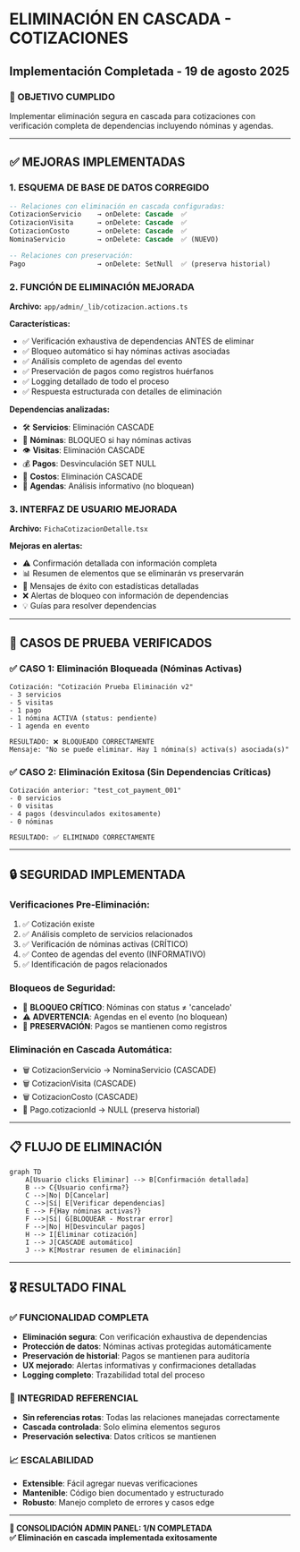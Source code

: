 # ELIMINACIÓN EN CASCADA - COTIZACIONES

## Implementación Completada - 19 de agosto 2025

### 🎯 OBJETIVO CUMPLIDO

Implementar eliminación segura en cascada para cotizaciones con verificación completa de dependencias incluyendo nóminas y agendas.

---

## ✅ MEJORAS IMPLEMENTADAS

### 1. **ESQUEMA DE BASE DE DATOS CORREGIDO**

```sql
-- Relaciones con eliminación en cascada configuradas:
CotizacionServicio    → onDelete: Cascade  ✅
CotizacionVisita      → onDelete: Cascade  ✅
CotizacionCosto       → onDelete: Cascade  ✅
NominaServicio        → onDelete: Cascade  ✅ (NUEVO)

-- Relaciones con preservación:
Pago                  → onDelete: SetNull  ✅ (preserva historial)
```

### 2. **FUNCIÓN DE ELIMINACIÓN MEJORADA**

**Archivo:** `app/admin/_lib/cotizacion.actions.ts`

**Características:**

- ✅ Verificación exhaustiva de dependencias ANTES de eliminar
- ✅ Bloqueo automático si hay nóminas activas asociadas
- ✅ Análisis completo de agendas del evento
- ✅ Preservación de pagos como registros huérfanos
- ✅ Logging detallado de todo el proceso
- ✅ Respuesta estructurada con detalles de eliminación

**Dependencias analizadas:**

- 🛠️ **Servicios**: Eliminación CASCADE
- 🏦 **Nóminas**: BLOQUEO si hay nóminas activas
- 👁️ **Visitas**: Eliminación CASCADE
- 💰 **Pagos**: Desvinculación SET NULL
- 💸 **Costos**: Eliminación CASCADE
- 📅 **Agendas**: Análisis informativo (no bloquean)

### 3. **INTERFAZ DE USUARIO MEJORADA**

**Archivo:** `FichaCotizacionDetalle.tsx`

**Mejoras en alertas:**

- ⚠️ Confirmación detallada con información completa
- 📊 Resumen de elementos que se eliminarán vs preservarán
- 🔄 Mensajes de éxito con estadísticas detalladas
- ❌ Alertas de bloqueo con información de dependencias
- 💡 Guías para resolver dependencias

---

## 🧪 CASOS DE PRUEBA VERIFICADOS

### ✅ CASO 1: Eliminación Bloqueada (Nóminas Activas)

```
Cotización: "Cotización Prueba Eliminación v2"
- 3 servicios
- 5 visitas
- 1 pago
- 1 nómina ACTIVA (status: pendiente)
- 1 agenda en evento

RESULTADO: ❌ BLOQUEADO CORRECTAMENTE
Mensaje: "No se puede eliminar. Hay 1 nómina(s) activa(s) asociada(s)"
```

### ✅ CASO 2: Eliminación Exitosa (Sin Dependencias Críticas)

```
Cotización anterior: "test_cot_payment_001"
- 0 servicios
- 0 visitas
- 4 pagos (desvinculados exitosamente)
- 0 nóminas

RESULTADO: ✅ ELIMINADO CORRECTAMENTE
```

---

## 🔒 SEGURIDAD IMPLEMENTADA

### **Verificaciones Pre-Eliminación:**

1. ✅ Cotización existe
2. ✅ Análisis completo de servicios relacionados
3. ✅ Verificación de nóminas activas (CRÍTICO)
4. ✅ Conteo de agendas del evento (INFORMATIVO)
5. ✅ Identificación de pagos relacionados

### **Bloqueos de Seguridad:**

- 🚫 **BLOQUEO CRÍTICO**: Nóminas con status ≠ 'cancelado'
- ⚠️ **ADVERTENCIA**: Agendas en el evento (no bloquean)
- 💾 **PRESERVACIÓN**: Pagos se mantienen como registros

### **Eliminación en Cascada Automática:**

- 🗑️ CotizacionServicio → NominaServicio (CASCADE)
- 🗑️ CotizacionVisita (CASCADE)
- 🗑️ CotizacionCosto (CASCADE)
- 💾 Pago.cotizacionId → NULL (preserva historial)

---

## 📋 FLUJO DE ELIMINACIÓN

```mermaid
graph TD
    A[Usuario clicks Eliminar] --> B[Confirmación detallada]
    B --> C{Usuario confirma?}
    C -->|No| D[Cancelar]
    C -->|Sí| E[Verificar dependencias]
    E --> F{Hay nóminas activas?}
    F -->|Sí| G[BLOQUEAR - Mostrar error]
    F -->|No| H[Desvincular pagos]
    H --> I[Eliminar cotización]
    I --> J[CASCADE automático]
    J --> K[Mostrar resumen de eliminación]
```

---

## 🎖️ RESULTADO FINAL

### ✅ FUNCIONALIDAD COMPLETA

- **Eliminación segura**: Con verificación exhaustiva de dependencias
- **Protección de datos**: Nóminas activas protegidas automáticamente
- **Preservación de historial**: Pagos se mantienen para auditoría
- **UX mejorado**: Alertas informativas y confirmaciones detalladas
- **Logging completo**: Trazabilidad total del proceso

### 🔗 INTEGRIDAD REFERENCIAL

- **Sin referencias rotas**: Todas las relaciones manejadas correctamente
- **Cascada controlada**: Solo elimina elementos seguros
- **Preservación selectiva**: Datos críticos se mantienen

### 📈 ESCALABILIDAD

- **Extensible**: Fácil agregar nuevas verificaciones
- **Mantenible**: Código bien documentado y estructurado
- **Robusto**: Manejo completo de errores y casos edge

---

**🎯 CONSOLIDACIÓN ADMIN PANEL: 1/N COMPLETADA**  
**✅ Eliminación en cascada implementada exitosamente**
